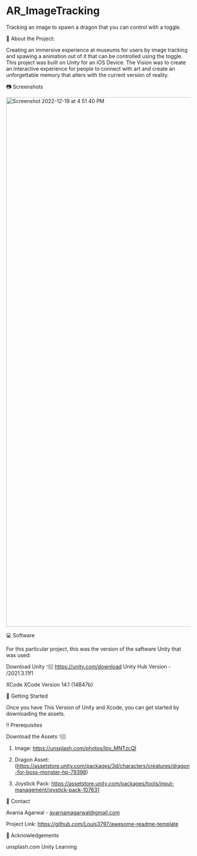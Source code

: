 # AR_ImageTracking
Tracking an image to spawn a dragon that you can control with a toggle. 

🌟 About the Project:

Creating an immersive experience at museums for users by image tracking and spawing a animation out of it that can be controlled using the toggle. This project was built on Unity for an iOS Device. The Vision was to create an interactive experience for people to connect with art and create an unforgettable memory that alters with the current version of reality. 

📷 Screenshots

<img width="1440" alt="Screenshot 2022-12-19 at 4 51 40 PM" src="https://user-images.githubusercontent.com/98624595/208531452-96ff0f9e-07c3-4fd7-9916-8ddade0a52f8.png">


💻  Software

For this particular project, this was the version of the saftware Unity that was used:

Download Unity 👇🏽
https://unity.com/download
Unity Hub Version - /2021.3.11f1

XCode
XCode Version 14.1 (14B47b)


🧰 Getting Started

Once you have This Version of Unity and Xcode, you can get started by downloading the assets. 


‼️ Prerequisites
 
Download the Assets 👇🏽

1) Image:
https://unsplash.com/photos/Ipv_MNTzcQI

2) Dragon Asset:
(https://assetstore.unity.com/packages/3d/characters/creatures/dragon-for-boss-monster-hp-79398)

3) Joystick Pack:
https://assetstore.unity.com/packages/tools/input-management/joystick-pack-107631



🤝 Contact

Avarna Agarwal - avarnamagarwal@gmail.com

Project Link: https://github.com/Louis3797/awesome-readme-template


💎 Acknowledgements

unsplash.com
Unity Learning
